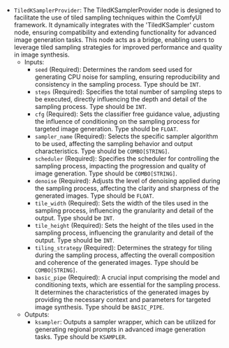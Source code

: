 - `TiledKSamplerProvider`: The TiledKSamplerProvider node is designed to facilitate the use of tiled sampling techniques within the ComfyUI framework. It dynamically integrates with the 'TiledKSampler' custom node, ensuring compatibility and extending functionality for advanced image generation tasks. This node acts as a bridge, enabling users to leverage tiled sampling strategies for improved performance and quality in image synthesis.
    - Inputs:
        - `seed` (Required): Determines the random seed used for generating CPU noise for sampling, ensuring reproducibility and consistency in the sampling process. Type should be `INT`.
        - `steps` (Required): Specifies the total number of sampling steps to be executed, directly influencing the depth and detail of the sampling process. Type should be `INT`.
        - `cfg` (Required): Sets the classifier free guidance value, adjusting the influence of conditioning on the sampling process for targeted image generation. Type should be `FLOAT`.
        - `sampler_name` (Required): Selects the specific sampler algorithm to be used, affecting the sampling behavior and output characteristics. Type should be `COMBO[STRING]`.
        - `scheduler` (Required): Specifies the scheduler for controlling the sampling process, impacting the progression and quality of image generation. Type should be `COMBO[STRING]`.
        - `denoise` (Required): Adjusts the level of denoising applied during the sampling process, affecting the clarity and sharpness of the generated images. Type should be `FLOAT`.
        - `tile_width` (Required): Sets the width of the tiles used in the sampling process, influencing the granularity and detail of the output. Type should be `INT`.
        - `tile_height` (Required): Sets the height of the tiles used in the sampling process, influencing the granularity and detail of the output. Type should be `INT`.
        - `tiling_strategy` (Required): Determines the strategy for tiling during the sampling process, affecting the overall composition and coherence of the generated images. Type should be `COMBO[STRING]`.
        - `basic_pipe` (Required): A crucial input comprising the model and conditioning texts, which are essential for the sampling process. It determines the characteristics of the generated images by providing the necessary context and parameters for targeted image synthesis. Type should be `BASIC_PIPE`.
    - Outputs:
        - `ksampler`: Outputs a sampler wrapper, which can be utilized for generating regional prompts in advanced image generation tasks. Type should be `KSAMPLER`.
